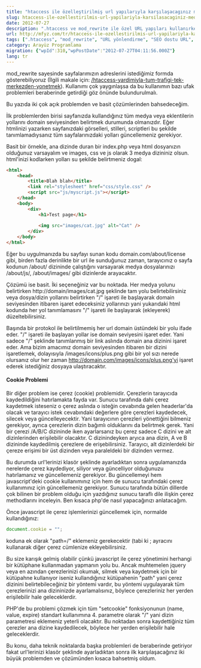 ```yaml
---
title: "htaccess ile özelleştirilmiş url yapılarıyla karşılaşacagınız medya ve çerez problemleri ve çözümü"
slug: htaccess-ile-ozellestirilmis-url-yapilariyla-karsilasacaginiz-medya-ve-cerez-problemleri-ve-cozumu
date: 2012-07-27
description: ".htaccess ve mod_rewrite ile özel URL yapıları kullanırken karşılaşılan medya (CSS, JS, resim) yolları ve çerez (cookie) erişim sorunları ve bu sorunların pratik çözümleri anlatılıyor."
url: http://mfyz.com/tr/htaccess-ile-ozellestirilmis-url-yapilariyla-karsilasacaginiz-medya-ve-cerez-problemleri-ve-cozumu/
tags: [".htaccess", "mod_rewrite", "URL yönlendirme", "SEO dostu URL", "medya yolları", "çerez yönetimi", "web geliştirme", "PHP", "JavaScript"]
category: Arayüz Programlama
migration: {"wpId":310,"wpPostDate":"2012-07-27T04:11:56.000Z"}
lang: tr
---
```


mod_rewrite sayesinde sayfalarımızın adreslerini istediğimiz formda gösterebiliyoruz (İlgili makale için: [/htaccess-yardimiyla-tum-trafigi-tek-merkezden-yonetmek](/htaccess-yardimiyla-tum-trafigi-tek-merkezden-yonetmek)). Kullanımı çok yaygınlaşsa da bu kullanımın bazı ufak problemleri beraberinde getirdiği göz önünde bulundurulmalı.

Bu yazıda iki çok açık problemden ve basit çözümlerinden bahsedeceğim.

İlk problemlerden birisi sayfanızda kullandığınız tüm medya veya eklentilerin yollarını domain seviyesinden belirtmek durumunda olmanızdır. Eğer htmlinizi yazarken sayfanızdaki görselleri, stilleri, scriptleri bu şekilde tanımlamadıysanız tüm sayfalarınızdaki yolları güncellemeniz gerekiyor.

Basit bir örnekle, ana dizinde duran bir index.php veya html dosyanızın olduğunuz varsayalım ve images, css ve js olarak 3 medya dizininiz olsun. html'inizi kodlarken yolları su şekilde belirtmeniz dogal:
```html
<html>
    <head>
        <title>Blah blah</title>
        <link rel="stylesheet" href="css/style.css" />
        <script src="js/myscript.js"></script>
    </head>
    <body>
        <div>
            <h1>Test page</h1>
            
            <img src="images/cat.jpg" alt="Cat" />
        </div>
    </body>
</html>

```
Eğer bu uygulmanızda bu sayfayı sunan kodu domain.com/about/license gibi, birden fazla derinlikte bir url ile sunduğunuz zaman, tarayıcınız o sayfa kodunun /about/ dizininde çalıştığını varsayarak medya dosyalarınızı /about/js/, /about/images/ gibi dizinlerde arayacaktır.

Çözümü ise basit. İki seçeneğiniz var bu noktada. Her medya yolunu belirtirken http://domain/images/cat.jpg şeklinde tam yolu belirtebilirsiniz veya dosya/dizin yollarını belirtirken "/" işareti ile başlayarak domain seviyesinden itibaren işaret edeceksiniz yollarınızı yani yukarıdaki html kodunda her yol tanımlamasını "/" işareti ile başlayarak (ekleyerek) düzeltebilirsiniz.

Başında bir protokol ile belirtilmemiş her url domain üstündeki bir yolu ifade eder. "/" işareti ile başlayan yollar ise domain seviyesini işaret eder. Yani sadece "/" şeklinde tanımlanmış bir link aslında domain ana dizinini işaret eder. Ama bizim amacımız domain seviyesinden itibaren bir dizini işaretlemek, dolayısıyla /images/icons/plus.png gibi bir yol sızı nerede olursanız olur her zaman http://domain.com/images/icons/plus.png'yi işaret ederek istediğiniz dosyaya ulaştıracaktır.

#### Cookie Problemi

Bir diğer problem ise çerez (cookie) problemidir. Çerezlerin tarayıcıda kaydedildiğini hatırlamakta fayda var. Sunucu tarafında dahi çerez kaydetmek isteseniz o çerez aslında o isteğin cevabında gelen headerlar'da olacak ve tarayıcı istek cevabındaki değerlere göre çerezleri kaydedecek, silecek veya güncelleyecektir. Yani tarayıcının çerezleri yönettiğini bilmeniz gerekiyor, ayrıca çerezlerin dizin bağımlı olduklarını da belirtmek gerek. Yani bir çerezi /A/B/C dizininde iken ayarlarsanız bu çerez sadece C dizini ve alt dizinlerinden erişilebilir olacaktır. C dizinindeyken aryıca ana dizin, A ve B dizininde kaydedilmiş çerezlere de erişebilirsiniz. Tarayıcı, alt dizinlerdeki bir çereze erişimi bir üst dizinden veya paraleldeki bir dizinden vermez.

Bu durumda url'lerinizi klasör şeklinde ayarladıktan sonra uygulamanızda nerelerde çerez kaydediyor, siliyor veya güncelliyor olduğunuzu hatırlamanız ve güncellemeniz gerekiyor. Bu güncellemeyi hem javascript'deki cookie kullanımınız için hem de sunucu tarafındaki çerez kullanımınız için güncellemeniz gerekiyor. Sunucu tarafında bütün dillerde çok bilinen bir problem olduğu için yazdığınız sunucu taraflı dile ilişkin çerez methodlarını inceleyin. Ben kısaca php'de nasıl yapacağınızı anlatacağım.

Önce javascript ile çerez işlemlerinizi güncellemek için, normalde kullandığınız:
```js
document.cookie = "";
```
koduna ek olarak "path=/" eklemeniz gerekecektir (tabi ki ; ayracını kullanarak diğer çerez cümlenize ekleyebilirsiniz.

Bu size karışık gelmiş olabilir çünkü javascript ile çerez yönetimini herhangi bir kütüphane kullanmadan yapmanın yolu bu. Ancak muhtemelen jquery veya en azından çerezlerinizi okumak, silmek veya kaydetmek için bir kütüpahne kullanıyor iseniz kullandığınız kütüpahenin "path" yani çerez dizinini belirtebileceğiniz bir yöntemi vardır, bu yöntemi uygulayarak tüm çerezlerinizi ana dizininizde ayarlamalısınız, böylece çerezleriniz her yerden erişilebilir hale geleceklerdir.

PHP'de bu problemi çözmek için tüm "setcookie" fonksiyonunun (name, value, expire) standart kullanımına 4. parametre olarak "/" yani dizin parametresi eklemeniz yeterli olacaktır. Bu noktadan sonra kaydettiğiniz tüm çerezler ana dizine kaydedilecek, böylece her yerden erişilebilir hale geleceklerdir.

Bu konu, daha teknik noktalarda başka problemleri de beraberinde getiriyor fakat url'lerinizi klasör şeklinde ayarladıktan sonra ilk karşılaşacağınız iki büyük problemden ve çözümünden kısaca bahsetmiş oldum.